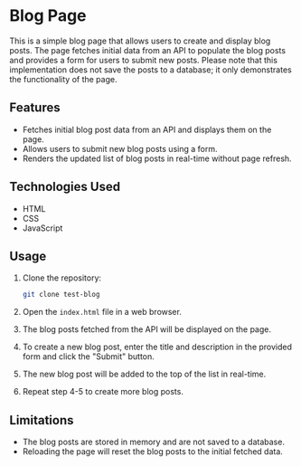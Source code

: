 
# Blog Page

This is a simple blog page that allows users to create and display blog posts. The page fetches initial data from an API to populate the blog posts and provides a form for users to submit new posts. Please note that this implementation does not save the posts to a database; it only demonstrates the functionality of the page.

## Features

- Fetches initial blog post data from an API and displays them on the page.
- Allows users to submit new blog posts using a form.
- Renders the updated list of blog posts in real-time without page refresh.

## Technologies Used

- HTML
- CSS
- JavaScript

## Usage

1. Clone the repository:

   ```bash
   git clone test-blog
   ```

2. Open the `index.html` file in a web browser.

3. The blog posts fetched from the API will be displayed on the page.

4. To create a new blog post, enter the title and description in the provided form and click the "Submit" button.

5. The new blog post will be added to the top of the list in real-time.

6. Repeat step 4-5 to create more blog posts.

## Limitations

- The blog posts are stored in memory and are not saved to a database.
- Reloading the page will reset the blog posts to the initial fetched data.

